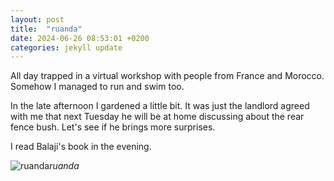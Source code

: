 ```yaml
---
layout: post
title:  "ruanda"
date: 2024-06-26 08:53:01 +0200
categories: jekyll update
---
```


All day trapped in a virtual workshop with people from France and Morocco. Somehow I managed to run and swim too.   

In the late afternoon I gardened a little bit. It was just the landlord agreed with me that next Tuesday he will be at home discussing about the rear fence bush. Let's see if he brings more surprises.   

I read Balaji's book in the evening.


![ruanda](https://lh3.googleusercontent.com/pw/AP1GczMPMib9Ls5oIhoGzrzp9s8mCfOeImfMQDp1su3ab-X3aPKo3-AlbY7_D7DLduPV2g-fZW7B8m1rfrmWmYa0X6rVeDCyLTyo_X9f6MZucOC3ZfImfFc=w0
)*ruanda*&nbsp;



[jekyll-docs]: https://jekyllrb.com/docs/home
[jekyll-gh]:   https://github.com/jekyll/jekyll
[jekyll-talk]: https://talk.jekyllrb.com/
